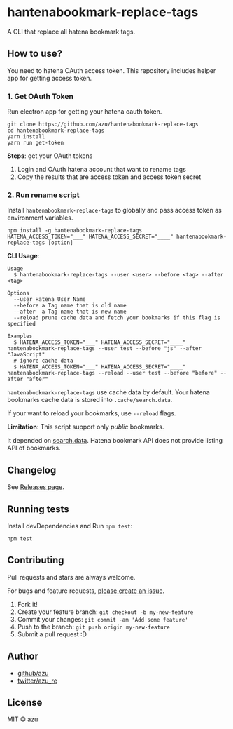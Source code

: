 # hantenabookmark-replace-tags

A CLI that replace all hatena bookmark tags.

## How to use?

You need to hatena OAuth access token.
This repository includes helper app for getting access token.

### 1. Get OAuth Token

Run electron app for getting your hatena oauth token.

```
git clone https://github.com/azu/hantenabookmark-replace-tags
cd hantenabookmark-replace-tags
yarn install
yarn run get-token
```

**Steps**: get your OAuth tokens

1. Login and OAuth hatena account that want to rename tags
2. Copy the results that are access token and access token secret

### 2. Run rename script

Install `hantenabookmark-replace-tags` to globally and pass access token as environment variables.

```
npm install -g hantenabookmark-replace-tags
HATENA_ACCESS_TOKEN="___" HATENA_ACCESS_SECRET="____" hantenabookmark-replace-tags [option]
```

**CLI Usage**:

    Usage
      $ hantenabookmark-replace-tags --user <user> --before <tag> --after <tag>
 
    Options
      --user Hatena User Name
      --before a Tag name that is old name
      --after  a Tag name that is new name
      --reload prune cache data and fetch your bookmarks if this flag is specified
 
    Examples
      $ HATENA_ACCESS_TOKEN="___" HATENA_ACCESS_SECRET="____" hantenabookmark-replace-tags --user test --before "js" --after "JavaScript"
      # ignore cache data
      $ HATENA_ACCESS_TOKEN="___" HATENA_ACCESS_SECRET="____" hantenabookmark-replace-tags --reload --user test --before "before" --after "after"

`hantenabookmark-replace-tags` use cache data by default.
Your hatena bookmarks cache data is stored into `.cache/search.data`.

If your want to reload your bookmarks, use `--reload` flags.

**Limitation**: This script support only *public* bookmarks.

It depended on [search.data](https://github.com/azu/hatebu-mydata-parser/blob/master/doc/search.data-format.md).
Hatena bookmark API does not provide listing API of bookmarks.

## Changelog

See [Releases page](https://github.com/azu/hantenabookmark-replace-tags/releases).

## Running tests

Install devDependencies and Run `npm test`:

    npm test

## Contributing

Pull requests and stars are always welcome.

For bugs and feature requests, [please create an issue](https://github.com/azu/hantenabookmark-replace-tags/issues).

1. Fork it!
2. Create your feature branch: `git checkout -b my-new-feature`
3. Commit your changes: `git commit -am 'Add some feature'`
4. Push to the branch: `git push origin my-new-feature`
5. Submit a pull request :D

## Author

- [github/azu](https://github.com/azu)
- [twitter/azu_re](https://twitter.com/azu_re)

## License

MIT © azu
